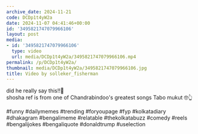 ```yaml
---
archive_date: 2024-11-21
code: DCDp1t4yW2a
date: 2024-11-07 04:41:46+00:00
id: '3495821747079966106'
layout: post
media:
- id: '3495821747079966106'
  type: video
  url: media/DCDp1t4yW2a/3495821747079966106.mp4
permalink: /p/DCDp1t4yW2a/
thumbnail: media/DCDp1t4yW2a/3495821747079966106.jpg
title: Video by solleker_fisherman
---
```


did he really say this‼️💯  
shosha ref is from one of Chandrabindoo's greatest songs Tabo mukut 🤓👆  
  
#funny #dailymemes #trending #foryoupage #fyp  #kolkatadiary #dhakagram #bengalimeme #relatable #thekolkatabuzz #comedy #reels #bengalijokes #bengaliquote  #donaldtrump #uselection